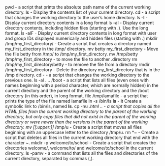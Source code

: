 pwd - a script that prints the absolute path name of the current working directory.
ls - Display the contents list of your current directory.
cd - a script that changes the working directory to the user’s home directory.
ls -l - Display current directory contents in a long format
ls -al - Display current directory contents, including hidden files (starting with .). Use the long format.
ls -alF - Display current directory contents in long format with user and group IDs displayed numerically and hidden files (starting with .)
mkdir /tmp/my_first_directory/ - Create a script that creates a directory named my_first_directory in the /tmp/ directory.
mv betty my_first_directory - Move the file betty from /tmp/ to /tmp/my_first_directory.
mv /tmp/betty /tmp/my_first_directory  - to move the file to another .directory
rm /tmp/my_first_directory/betty - to  remove the file from a directory
rmdir /tmp/my_first_directory - Delete the directory my_first_directory that is in the /tmp directory.
cd - - a script that changes the working directory to the previous one.
ls -al . .. /boot - a script that lists all files (even ones with names beginning with a period character, which are normally hidden) in the current directory and the parent of the working directory and the /boot directory (in this order), in long format.
file /tmp/iamafile -  a script that prints the type of the file named iamafile
ln -s /bin/ls __ls__ - it Create a symbolic link to /bin/ls, named __ls__.
cp -nu *.html .. - a script that copies all the HTML files from the current working directory to the parent of the working directory, but only copy files that did not exist in the parent of the working directory or were newer than the versions in the parent of the working directory.
mv [[:upper:]]* /tmp/u - Create a script that moves all files beginning with an uppercase letter to the directory /tmp/u.
rm *~ - Create a script that deletes all files in the current working directory that end with the character ~.
mkdir -p welcome/to/school - Create a script that creates the directories welcome/, welcome/to/ and welcome/to/school in the current directory.
ls -pamv - a command that lists all the files and directories of the current directory, separated by commas (,).
